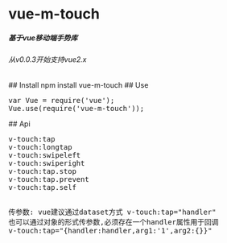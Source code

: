 # vue-m-touch
 <h5>基于vue移动端手势库</h5>
 <h6>从v0.0.3开始支持vue2.x</h6>
## Install
npm install vue-m-touch
## Use
<pre>
var Vue = require('vue');
Vue.use(require('vue-m-touch'));
</pre>
## Api
<pre>
v-touch:tap
v-touch:longtap
v-touch:swipeleft
v-touch:swiperight
v-touch:tap.stop
v-touch:tap.prevent
v-touch:tap.self

传参数:
vue建议通过dataset方式
v-touch:tap="handler"
也可以通过对象的形式传参数,必须存在一个handler属性用于回调
v-touch:tap="{handler:handler,arg1:'1',arg2:{}}"
</pre>